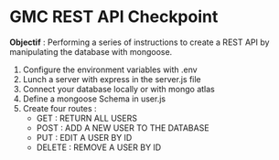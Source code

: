 # GMC REST API Checkpoint

**Objectif** : Performing a series of instructions to create a REST API by manipulating the database with mongoose.

1. Configure the environment variables with .env
2. Lunch a server with express in the server.js file
3. Connect your database locally or with mongo atlas
4. Define a mongoose Schema in user.js
5. Create four routes :
   - GET : RETURN ALL USERS
   - POST : ADD A NEW USER TO THE DATABASE
   - PUT : EDIT A USER BY ID
   - DELETE : REMOVE A USER BY ID
